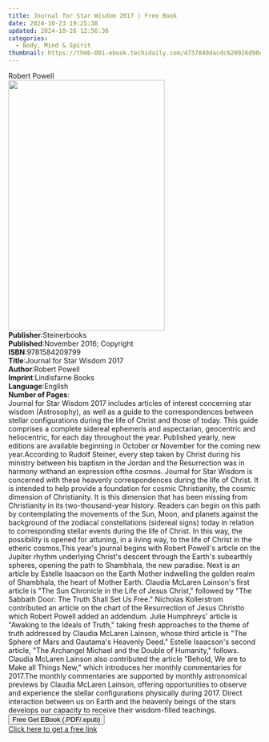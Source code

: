 ```yaml
---
title: Journal for Star Wisdom 2017 | Free Book
date: 2024-10-23 19:25:38
updated: 2024-10-26 12:56:36
categories:
  - Body, Mind & Spirit
thumbnail: https://thmb-001-ebook.techidaily.com/4737840dacdc620026d90c3fd0866b82cbc5da6d7b417a61ed74963c908f47a8.jpg
---
```

<main id="book-container">
  <div class="flex flex-col">
    <div class="book-brief flex-1 py-6 px-4 sm:p-6 md:py-10 md:px-8">
      <!-- brief-->
      <div class="book-brief-main">Robert Powell</div>
    </div>
    <div
      class="book-meta-info flex-1 grid gap-4 col-start-1 col-end-3 row-start-1 sm:mb-6 sm:grid-cols-4 lg:gap-6 lg:col-start-2 lg:row-end-6 lg:row-span-6 lg:mb-0"
    >
      <div
        class="book-meta-info-left place-content-center mt-4 p-4 text-sm leading-6 col-start-2 col-span-2 dark:text-slate-400"
      >
        <img
          class="w-full h-500 object-cover rounded-lg sm:h-255 sm:col-span-2 lg:col-span-full"
          src="https://img-001-ebook.techidaily.com/cf302e1bbc0fd58270351bc53d8ad26d18c2c0b5dcba33f8b17014771e45590b.jpg"
          alt=""
          width="312"
          height="500"
        />
      </div>
      <div
        class="book-meta-info-right mt-2 col-start-1 row-start-2 col-span-3 self-center"
      >
        <!-- meta data  -->
        <div class="flex flex-col px-4 md:px-8">
          <div class="flex-1">
            <strong>Publisher</strong>:<span class="px-2">Steinerbooks</span>
          </div>
          <div class="flex-1">
            <strong>Published</strong>:<span class="px-2"
              >November 2016; Copyright</span
            >
          </div>
          <div class="flex-1">
            <strong>ISBN</strong>:<span class="px-2">9781584209799</span>
          </div>
          <div class="flex-1">
            <strong>Title</strong>:<span class="px-2"
              >Journal for Star Wisdom 2017</span
            >
          </div>
          <div class="flex-1">
            <strong>Author</strong>:<span class="px-2">Robert Powell</span>
          </div>
          <div class="flex-1">
            <strong>Imprint</strong>:<span class="px-2">Lindisfarne Books</span>
          </div>
          <div class="flex-1">
            <strong>Language</strong>:<span class="px-2">English</span>
          </div>
          <div class="flex-1">
            <strong>Number of Pages</strong>:<span class="px-2"></span>
          </div>
        </div>
      </div>
    </div>
    <div class="book-description flex-1 py-6 px-4 sm:p-6 md:py-10 md:px-8">
      <div class="book-description-main">
        <div accordion-content="" id="description">
          Journal for Star Wisdom 2017 includes articles of interest concerning
          star wisdom (Astrosophy), as well as a guide to the correspondences
          between stellar configurations during the life of Christ and those of
          today. This guide comprises a complete sidereal ephemeris and
          aspectarian, geocentric and heliocentric, for each day throughout the
          year. Published yearly, new editions are available beginning in
          October or November for the coming new year.According to Rudolf
          Steiner, every step taken by Christ during his ministry between his
          baptism in the Jordan and the Resurrection was in harmony withand an
          expression ofthe cosmos. Journal for Star Wisdom is concerned with
          these heavenly correspondences during the life of Christ. It is
          intended to help provide a foundation for cosmic Christianity, the
          cosmic dimension of Christianity. It is this dimension that has been
          missing from Christianity in its two-thousand-year history. Readers
          can begin on this path by contemplating the movements of the Sun,
          Moon, and planets against the background of the zodiacal
          constellations (sidereal signs) today in relation to corresponding
          stellar events during the life of Christ. In this way, the possibility
          is opened for attuning, in a living way, to the life of Christ in the
          etheric cosmos.This year's journal begins with Robert Powell's article
          on the Jupiter rhythm underlying Christ's descent through the Earth's
          subearthly spheres, opening the path to Shambhala, the new paradise.
          Next is an article by Estelle Isaacson on the Earth Mother indwelling
          the golden realm of Shambhala, the heart of Mother Earth. Claudia
          McLaren Lainson's first article is "The Sun Chronicle in the Life of
          Jesus Christ," followed by "The Sabbath Door: The Truth Shall Set Us
          Free." Nicholas Kollerstrom contributed an article on the chart of the
          Resurrection of Jesus Christto which Robert Powell added an addendum.
          Julie Humphreys' article is "Awaking to the Ideals of Truth," taking
          fresh approaches to the theme of truth addressed by Claudia McLaren
          Lainson, whose third article is "The Sphere of Mars and Gautama's
          Heavenly Deed." Estelle Isaacson's second article, "The Archangel
          Michael and the Double of Humanity," follows. Claudia McLaren Lainson
          also contributed the article "Behold, We are to Make all Things New,"
          which introduces her monthly commentaries for 2017.The monthly
          commentaries are supported by monthly astronomical previews by Claudia
          McLaren Lainson, offering opportunities to observe and experience the
          stellar configurations physically during 2017. Direct interaction
          between us on Earth and the heavenly beings of the stars develops our
          capacity to receive their wisdom-filled teachings.
        </div>
        <div class="accordion-fader"></div>
      </div>
    </div>
    <div class="book-excerpts flex-1 py-6 px-4 sm:p-6 md:py-10 md:px-8"></div>
    <div
      class="book-about-author flex-1 py-6 px-4 sm:p-6 md:py-10 md:px-8"
    ></div>
    <div class="book-free-get flex-1 py-6 px-4 sm:p-6 md:py-10 md:px-8">
      <button
        id="btn-free-get"
        class="bg-blue-500 hover:bg-blue-700 text-white font-bold py-2 px-4 rounded"
      >
        Free Get EBook (.PDF/.epub)
      </button>
      <div id="countdown-display" class="px-2 text-lg mt-2"></div>
      <a
        id="free-link"
        class="hidden bg-blue-500 hover:bg-blue-700 text-white font-bold py-2 px-4 rounded"
        href="https://www.ebooks.com/en-us/book/95723512/journal-for-star-wisdom-2017/robert-powell/"
        target="_blank"
        >Click here to get a free link</a
      >
    </div>
    <script>
      let countdownTime = 0;
      let countdownInterval = null;
      document
        .getElementById('btn-free-get')
        .addEventListener('click', startCountdown);
      function startCountdown() {
        countdownTime = new Date().getTime() + 60000 * 3;
        countdownInterval = setInterval(updateCountdown, 1000);
        document.getElementById('btn-free-get').disabled = true;
        document
          .getElementById('btn-free-get')
          .classList.add('bg-gray-500', 'cursor-not-allowed');
      }
      function updateCountdown() {
        let currentTime = new Date().getTime();
        let timeLeft = countdownTime - currentTime;
        let secondsLeft = Math.floor(timeLeft / 1000);
        document.getElementById('countdown-display').innerHTML =
          `Remaining time: ${secondsLeft} seconds.`;
        if (secondsLeft <= 0) {
          clearInterval(countdownInterval);
          document.getElementById('btn-free-get').classList.add('hidden');
          document.getElementById('free-link').classList.remove('hidden');
          document.getElementById('countdown-display').innerHTML = '';
        }
      }
    </script>
  </div>
</main>

